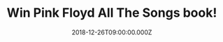 ---
campaign-uuid: "c-19d9f2f4-5fb2-4791-b4d5-8483e9c8eaf0"
type: "Competition"
category: "Gifts"
date: "2018-12-26T09:00:00.000Z"
end-date: "2019-01-26T23:59:00.000Z"
disable-form: false
is_promoted: false
has_entry_page: true
title: "Win Pink Floyd All The Songs book!"
competition-description: "<p>We have in our hands one of the world's most commercially\
  \ successful and influential rock bands book: Pink Floyd.</p>\r\n<p>In Pink Floyd\
  \ All the Songs, authors Margotin and Guesdon describe the origin of their nearly\
  \ 200 released songs, details from the recording studio, what instruments were used,\
  \ and behind-the-scenes stories of the tensions that helped drive the band.</p>\r\
  \n<p>Want it? Click below for a chance to win!</p>"
hero-header: "Win Pink Floyd All The Songs book!"
terms-confirmation: "N/A"
banner-img: "https://assets.expresslyapp.com/asset-03e8be8b-35e0-4157-b27c-3ffd4c2d3682.jpg"
logo-left-href: "http://club.expressly.io"
logo-left-image: "https://assets.expresslyapp.com/asset-3f7181e5-87f0-4e9f-b333-e9de4f85ce59.jpg"
logo-left-title: "Expressly Club"
bg-image-hero: "https://assets.expresslyapp.com/asset-e3bb5959-c47a-4c10-8c7d-026715e05d1c.jpg"
bg-image-first: "https://assets.expresslyapp.com/asset-ce34facb-5d56-4323-91c1-a938724b7002.jpg"
section1-content: "<p>Organized chronologically by album, this massive, 544-page hardcover\
  \ begins with their 1967 debut album The Piper at the Gates of Dawn, the only one\
  \ recorded under founding member Syd Barrett's leadership; through the loss of Barrett\
  \ and the addition of David Gilmour; to Richard Wright leaving the band in 1979\
  \ but returning; to Roger Waters leaving in 1985 and the albums recorded since his\
  \ departure, including their 2014 farewell album, The Endless River, which was downloaded\
  \ 12 million times on Spotify the week it was released.</p>\r\n<p>Packed with more\
  \ than 500 photos, All the Songs is also filled with stories fans treasure, such\
  \ as Waters working with engineer Alan Parsons to employ revolutionary recording\
  \ techniques for The Dark Side of the Moon at Abbey Road Studios in 1972 or producer\
  \ Bob's Ezrin's contribution in refining Water's original sprawling vision for The\
  \ Wall.</p>"
entry-title: "Win Pink Floyd All The Songs book!"
entry-content: "Enter the draw to win Pink Floyd All The Songs boThis competition\
  \ is also available on: https://aaa.nme.com/competitions/pink-floyd-all-the-songs"
has-winner: false
prize-description: "Pink Floyd All The Songs book."
special-conditions: "This competition is also available on: https://aaa.nme.com/competitions/pink-floyd-all-the-songs\r\
  \n\r\nMultiple entries are allowed up to one every day."
country-restrictions:
- "GB"
---